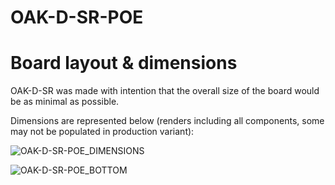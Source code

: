 # OAK-D-SR-POE

# Board layout & dimensions
OAK-D-SR was made with intention that the overall size of the board would be as minimal as possible. 

Dimensions are represented below (renders including all components, some may not be populated in production variant):

![OAK-D-SR-POE_DIMENSIONS](https://github.com/luxonis/depthai-hardware/blob/EL2086/EL6905_OAK-D-SR-POE/OAK-D-SR-POE/EL6905_OAK-D-SR-POE_Power-board/Images/BACK%20VIEW%20POE.png)

![OAK-D-SR-POE_BOTTOM](https://github.com/luxonis/depthai-hardware/blob/EL2086/EL6905_OAK-D-SR-POE/OAK-D-SR-POE/EL6905_OAK-D-SR-POE_Power-board/Images/FRONT%20VIEW%20POE.png)
